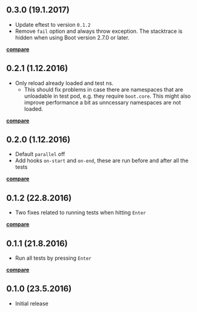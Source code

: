 ## 0.3.0 (19.1.2017)

- Update eftest to version `0.1.2`
- Remove `fail` option and always throw exception. The stacktrace is hidden when using Boot version 2.7.0 or later.

**[compare](https://github.com/metosin/boot-alt-test/compare/0.2.1...0.3.0)**

## 0.2.1 (1.12.2016)

- Only reload already loaded and test ns.
    - This should fix problems in case there are namespaces that are
    unloadable in test pod, e.g. they require `boot.core`. This might also
    improve performance a bit as unncessary namespaces are not loaded.

**[compare](https://github.com/metosin/boot-alt-test/compare/0.2.0...0.2.1)**

## 0.2.0 (1.12.2016)

- Default `parallel` off
- Add hooks `on-start` and `on-end`, these are run before and after all the tests

**[compare](https://github.com/metosin/boot-alt-test/compare/0.1.2...0.2.0)**

## 0.1.2 (22.8.2016)

- Two fixes related to running tests when hitting `Enter`

**[compare](https://github.com/metosin/boot-alt-test/compare/0.1.1...0.1.2)**

## 0.1.1 (21.8.2016)

- Run all tests by pressing `Enter`

**[compare](https://github.com/metosin/boot-alt-test/compare/0.1.0...0.1.1)**

## 0.1.0 (23.5.2016)

- Initial release
